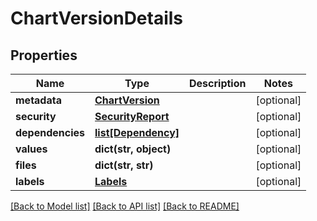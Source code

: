 # ChartVersionDetails

## Properties
Name | Type | Description | Notes
------------ | ------------- | ------------- | -------------
**metadata** | [**ChartVersion**](ChartVersion.md) |  | [optional] 
**security** | [**SecurityReport**](SecurityReport.md) |  | [optional] 
**dependencies** | [**list[Dependency]**](Dependency.md) |  | [optional] 
**values** | **dict(str, object)** |  | [optional] 
**files** | **dict(str, str)** |  | [optional] 
**labels** | [**Labels**](Labels.md) |  | [optional] 

[[Back to Model list]](../README.md#documentation-for-models) [[Back to API list]](../README.md#documentation-for-api-endpoints) [[Back to README]](../README.md)

